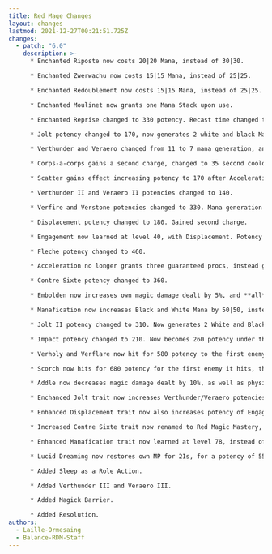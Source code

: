 ```yaml
---
title: Red Mage Changes
layout: changes
lastmod: 2021-12-27T00:21:51.725Z
changes:
  - patch: "6.0"
    description: >-
      * Enchanted Riposte now costs 20|20 Mana, instead of 30|30.

      * Enchanted Zwerwachu now costs 15|15 Mana, instead of 25|25.

      * Enchanted Redoublement now costs 15|15 Mana, instead of 25|25.

      * Enchanted Moulinet now grants one Mana Stack upon use.

      * Enchanted Reprise changed to 330 potency. Recast time changed to 2.5s.

      * Jolt potency changed to 170, now generates 2 white and black Mana, instead of 3.

      * Verthunder and Veraero changed from 11 to 7 mana generation, and to 360 potency.

      * Corps-a-corps gains a second charge, changed to 35 second cooldown.

      * Scatter gains effect increasing potency to 170 after Acceleration is used.

      * Verthunder II and Veraero II potencies changed to 140.

      * Verfire and Verstone potencies changed to 330. Mana generation decreased from 9 to 5.

      * Displacement potency changed to 180. Gained second charge.

      * Engagement now learned at level 40, with Displacement. Potency changed to 180. Gained second charge.

      * Fleche potency changed to 460.

      * Acceleration no longer grants three guaranteed procs, instead guaranteeing one. Now makes the next cast of Veraero/Verthunder I + III and Scatter/Impact instant. Increases potency of Scatter/Impact by 50. Gained a second charge at level 88.

      * Contre Sixte potency changed to 360.

      * Embolden now increases own magic damage dealt by 5%, and **all** damage dealt by 5% for party members. Degrading effect removed.

      * Manafication now increases Black and White Mana by 50|50, instead of doubling. Now increases magic damage dealt by 5% for the next 6 GCDs, or 15 seconds.

      * Jolt II potency changed to 310. Now generates 2 White and Black Mana, instead of 3.

      * Impact potency changed to 210. Now becomes 260 potency under the effect of Acceleration.

      * Verholy and Verflare now hit for 580 potency to the first enemy they hit, then hit in a five-yalm radius, for 60% less potency for all remaining enemies. Only increases respective Mana by 11.

      * Scorch now hits for 680 potency for the first enemy it hits, then hits in a five-yalm radius, for 60% less potency for all remaining enemies. Now increases White and Black Mana by 4 each.

      * Addle now decreases magic damage dealt by 10%, as well as physical damage dealt by 5%.

      * Enchanced Jolt trait now increases Verthunder/Veraero potencies to 360. Increases Verfire/Verstone potency by 300.

      * Enhanced Displacement trait now also increases potency of Engagement, changes potency increase to 180.

      * Increased Contre Sixte trait now renamed to Red Magic Mastery, learning level changed to 74, from 78.

      * Enhanced Manafication trait now learned at level 78, instead of level 74.

      * Lucid Dreaming now restores own MP for 21s, for a potency of 55.

      * Added Sleep as a Role Action.

      * Added Verthunder III and Veraero III.

      * Added Magick Barrier.

      * Added Resolution.
authors:
  - Laille-Ormesaing
  - Balance-RDM-Staff
---
```

